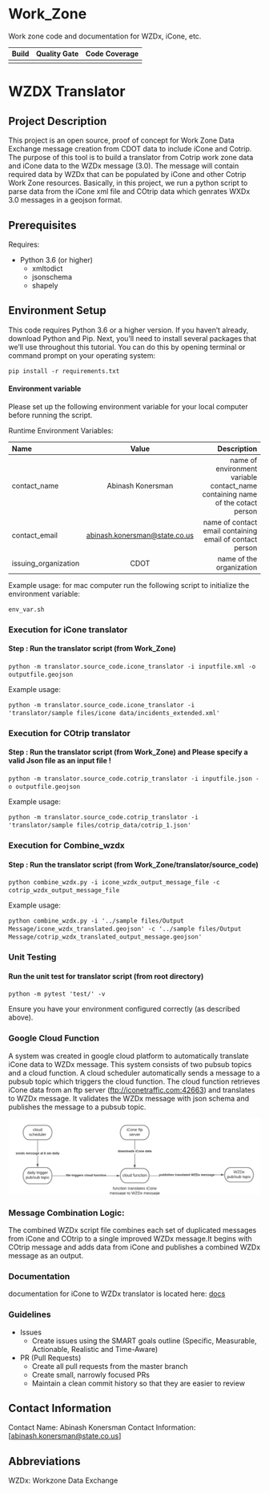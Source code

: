 # Work_Zone

Work zone code and documentation for WZDx, iCone, etc.

| Build | Quality Gate | Code Coverage |
| :---- | :----------: | ------------: |
|       |             |               |

# WZDX Translator

## Project Description

This project is an open source, proof of concept for Work Zone Data Exchange message creation from CDOT data to include iCone and Cotrip. The purpose of this tool is to  build a translator from Cotrip work zone data and iCone data to the WZDx message (3.0). The message will contain required data by WZDx that can be populated by iCone and other Cotrip Work Zone resources. Basically, in this project, we run a python script to parse data from the iCone xml file and COtrip data which genrates WXDx 3.0 messages in a geojson format.

## Prerequisites

Requires:

- Python 3.6 (or higher)
  - xmltodict
  - jsonschema
  - shapely

## Environment Setup

This code requires Python 3.6 or a higher version. If you haven’t already, download Python and Pip. Next, you’ll need to install several packages that we’ll use throughout this tutorial. You can do this by opening terminal or command prompt on your operating system:

```
pip install -r requirements.txt
```

#### Environment variable

Please set up the following environment variable for your local computer before running the script.

Runtime Environment Variables:

| Name                 |             Value             |                                                                    Description |
| :------------------- | :---------------------------: | -----------------------------------------------------------------------------: |
| contact_name         |       Abinash Konersman       | name of environment variable contact_name containing name of the cotact person |
| contact_email        | abinash.konersman@state.co.us |                      name of contact email containing email  of contact person |
| issuing_organization |             CDOT             |                                                       name of the organization |

Example usage:
for mac computer run the following script to initialize the environment variable:

```
env_var.sh
```

### Execution for iCone translator

#### Step : Run the translator script (from Work_Zone)

```
python -m translator.source_code.icone_translator -i inputfile.xml -o outputfile.geojson
```

Example usage:

```
python -m translator.source_code.icone_translator -i 'translator/sample files/icone data/incidents_extended.xml' 
```

### Execution for COtrip translator

#### Step : Run the translator script (from Work_Zone) and Please specify a valid Json file as an input file !

```
python -m translator.source_code.cotrip_translator -i inputfile.json -o outputfile.geojson
```

Example usage:

```
python -m translator.source_code.cotrip_translator -i 'translator/sample files/cotrip_data/cotrip_1.json' 
```

### Execution for Combine_wzdx

#### Step : Run the translator script (from Work_Zone/translator/source_code)

```
python combine_wzdx.py -i icone_wzdx_output_message_file -c cotrip_wzdx_output_message_file 
```

Example usage:

```
python combine_wzdx.py -i '../sample files/Output Message/icone_wzdx_translated.geojson' -c '../sample files/Output Message/cotrip_wzdx_translated_output_message.geojson'
```

### Unit Testing

#### Run the unit test for translator script (from root directory)

```
python -m pytest 'test/' -v
```

Ensure you have your environment configured correctly (as described above).

### Google Cloud Function

A system was created in google cloud platform to automatically translate iCone data to WZDx message. This system consists of two pubsub topics and a cloud function. A cloud scheduler automatically sends a message to a pubsub topic which triggers the cloud function. The cloud function retrieves iCone data from an ftp server (ftp://iconetraffic.com:42663) and translates to WZDx message. It validates the WZDx message with json schema and publishes the message to a pubsub topic.

![alt text](translator/GCP_cloud_function/iCone%20Translator%20block%20diagram.png)

### Message Combination Logic:

The combined WZDx script file combines each set of duplicated messages from iCone and COtrip to a single improved WZDx message.It begins with COtrip message and adds data from iCone and publishes a combined WZDx message as an output.

### Documentation

documentation for iCone to WZDx translator is located here: [docs](translator/docs)

### Guidelines

- Issues
  - Create issues using the SMART goals outline (Specific, Measurable, Actionable, Realistic and Time-Aware)
- PR (Pull Requests)
  - Create all pull requests from the master branch
  - Create small, narrowly focused PRs
  - Maintain a clean commit history so that they are easier to review

## Contact Information

Contact Name: Abinash Konersman
Contact Information: [abinash.konersman@state.co.us]

## Abbreviations

WZDx: Workzone Data Exchange
